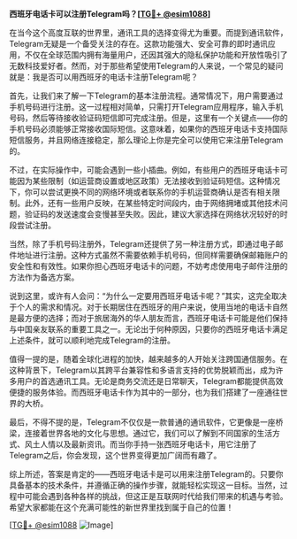 **西班牙电话卡可以注册Telegram吗？[[TG💪+ @esim1088](https://t.me/s/esim1088)]**

在当今这个高度互联的世界里，通讯工具的选择变得尤为重要。而提到通讯软件，Telegram无疑是一个备受关注的存在。这款功能强大、安全可靠的即时通讯应用，不仅在全球范围内拥有海量用户，还因其强大的隐私保护功能和开放性吸引了无数科技爱好者。然而，对于那些希望使用Telegram的人来说，一个常见的疑问就是：我是否可以用西班牙的电话卡注册Telegram呢？

首先，让我们来了解一下Telegram的基本注册流程。通常情况下，用户需要通过手机号码进行注册。这一过程相对简单，只需打开Telegram应用程序，输入手机号码，然后等待接收验证码短信即可完成注册。但是，这里有一个关键点——你的手机号码必须能够正常接收国际短信。这意味着，如果你的西班牙电话卡支持国际短信服务，并且网络连接稳定，那么理论上你是完全可以使用它来注册Telegram的。

不过，在实际操作中，可能会遇到一些小插曲。例如，有些用户的西班牙电话卡可能因为某些限制（如运营商设置或地区政策）无法接收到验证码短信。这种情况下，你可以尝试更换不同的网络环境或者联系你的手机运营商确认是否有相关限制。此外，还有一些用户反映，在某些特定时间段内，由于网络拥堵或其他技术问题，验证码的发送速度会变慢甚至失败。因此，建议大家选择在网络状况较好的时段尝试注册。

当然，除了手机号码注册外，Telegram还提供了另一种注册方式，即通过电子邮件地址进行注册。这种方式虽然不需要依赖手机号码，但同样需要确保邮箱账户的安全性和有效性。如果你担心西班牙电话卡的问题，不妨考虑使用电子邮件注册的方法作为备选方案。

说到这里，或许有人会问：“为什么一定要用西班牙电话卡呢？”其实，这完全取决于个人的需求和情况。对于长期居住在西班牙的用户来说，使用当地的电话卡自然是最方便的选择；而对于旅居海外的华人朋友而言，西班牙电话卡可能是他们保持与中国亲友联系的重要工具之一。无论出于何种原因，只要你的西班牙电话卡满足上述条件，就可以顺利地完成Telegram的注册。

值得一提的是，随着全球化进程的加快，越来越多的人开始关注跨国通信服务。在这种背景下，Telegram以其跨平台兼容性和多语言支持的优势脱颖而出，成为许多用户的首选通讯工具。无论是商务交流还是日常聊天，Telegram都能提供高效便捷的服务体验。而西班牙电话卡作为其中的一部分，也为我们搭建了一座通往世界的大桥。

最后，不得不提的是，Telegram不仅仅是一款普通的通讯软件，它更像是一座桥梁，连接着世界各地的文化与思想。通过它，我们可以了解到不同国家的生活方式、风土人情以及最新资讯。而当你手持一张西班牙电话卡，用它注册了Telegram之后，你会发现，这个世界变得更加广阔而有趣了。

综上所述，答案是肯定的——西班牙电话卡是可以用来注册Telegram的。只要你具备基本的技术条件，并遵循正确的操作步骤，就能轻松实现这一目标。当然，过程中可能会遇到各种各样的挑战，但这正是互联网时代给我们带来的机遇与考验。希望大家都能在这个充满可能性的新世界里找到属于自己的位置！

[[TG💪+ @esim1088](https://t.me/s/esim1088) ![Image](https://i.postimg.cc/4NQfJmqS/Snipaste-2025-05-13-00-14-12.png)]